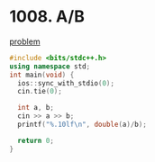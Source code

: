 # 1008. A/B

[problem](https://www.acmicpc.net/problem/1008)

```cpp
#include <bits/stdc++.h> 
using namespace std;
int main(void) {
  ios::sync_with_stdio(0);
  cin.tie(0);

  int a, b;
  cin >> a >> b;
  printf("%.10lf\n", double(a)/b);

  return 0;
}
```

